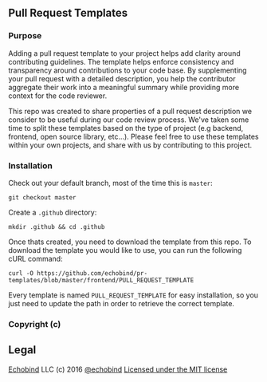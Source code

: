 ## Pull Request Templates

### Purpose

Adding a pull request template to your project helps add clarity around
contributing guidelines. The template helps enforce consistency and
transparency around contributions to your code base. By supplementing your
pull request with a detailed description, you help the contributor aggregate
their work into a meaningful summary while providing more context for the
code reviewer.

This repo was created to share properties of a pull request description we
consider to be useful during our code review process. We've taken some
time to split these templates based on the type of project (e.g backend,
frontend, open source library, etc...). Please feel free to use these templates
within your own projects, and share with us by contributing to this project.

### Installation

Check out your default branch, most of the time this is `master`:

`git checkout master`

Create a `.github` directory:

```
mkdir .github && cd .github
```

Once thats created, you need to download the template from this repo. To
download the template you would like to use, you can run the following
cURL command:

```
curl -O https://github.com/echobind/pr-templates/blob/master/frontend/PULL_REQUEST_TEMPLATE
```

Every template is named `PULL_REQUEST_TEMPLATE` for easy installation, so you
just need to update the path in order to retrieve the correct template.

### Copyright (c)

## Legal
[Echobind](https://echobind.com) LLC (c) 2016
[@echobind](https://twitter.com/echobind)
[Licensed under the MIT license](http://www.opensource.org/licenses/mit-license.php)
